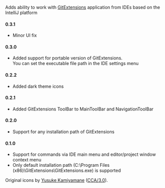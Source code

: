 <p>Adds ability to work with <a href="https://github.com/gitextensions/gitextensions">GitExtensions</a> application from IDEs based on the IntelliJ platform</p>

<p>
  <h4>0.3.1</h4>
  <ul>
      <li>Minor UI fix</li>
  </ul>
  <h4>0.3.0</h4>
  <ul>
      <li>Added support for portable version of GitExtensions. <br>You can set the executable file path in the IDE settings menu</li>
  </ul>
  <h4>0.2.2</h4>
  <ul>
      <li>Added dark theme icons</li>
  </ul>
  <h4>0.2.1</h4>
  <ul>
    <li>Added GitExtensions ToolBar to MainToolBar and NavigationToolBar</li>
  </ul>
  <h4>0.2.0</h4>
  <ul>
    <li>Support for any installation path of GitExtensions</li>
  </ul>
  <h4>0.1.0</h4>
  <ul>
    <li>Support for commands via IDE main menu and editor/project window context menu</li>
    <li>Only default installation path (C:\Program Files (x86)\GitExtensions\GitExtensions.exe) is supported</li>
  </ul>
</p>

Original icons by [Yusuke Kamiyamane](http://p.yusukekamiyamane.com/) ([CCA/3.0](http://creativecommons.org/licenses/by/3.0/)).
